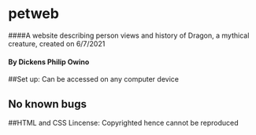 # petweb
####A website describing person views and history of Dragon, a mythical creature, created on 6/7/2021
#### By Dickens Philip Owino
##Set up: Can be accessed on any computer device
## No known bugs
##HTML and CSS
Lincense: Copyrighted hence cannot be reproduced
